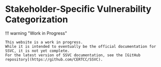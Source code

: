 # Stakeholder-Specific Vulnerability Categorization

!!! warning "Work in Progress"

    This website is a work in progress.
    While it is intended to eventually be the official documentation for SSVC, it is not yet complete.
    For the latest version of SSVC documentation, see the [GitHub repository](https://github.com/CERTCC/SSVC).
